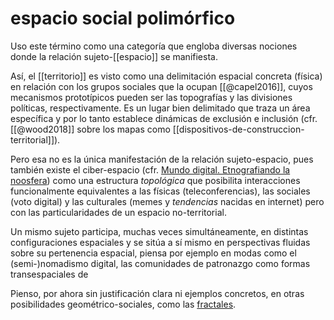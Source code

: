 # espacio social polimórfico
 Uso este término como una categoría que engloba diversas nociones donde la relación sujeto-[[espacio]] se manifiesta.
 
 Así, el [[territorio]] es visto como una delimitación espacial concreta (física) en relación con los grupos sociales que la ocupan [[@capel2016]], cuyos mecanismos prototípicos pueden ser las topografías y las divisiones políticas, respectivamente. Es un lugar bien delimitado que traza un área específica y por lo tanto establece dinámicas de exclusión e inclusión (cfr. [[@wood2018]] sobre los mapas como [[dispositivos-de-construccion-territorial]]).
 
 Pero esa no es la única manifestación de la relación sujeto-espacio, pues también existe el ciber-espacio (cfr. [Mundo digital. Etnografiando la noosfera](https://dialnet.unirioja.es/servlet/libro?codigo=700643&fbclid=IwAR2qYafXPNN103PuPZbf0Sh6hVB9gXZP9gJkNLa5J24FLtnecK-cWFVkfYo)) como una estructura *topológica* que posibilita interacciones funcionalmente equivalentes a las físicas (teleconferencias), las sociales (voto digital) y las culturales (memes y *tendencias* nacidas en internet) pero con las particularidades de un espacio no-territorial.
 
 Un mismo sujeto participa, muchas veces simultáneamente, en distintas configuraciones espaciales y se sitúa a sí mismo en perspectivas fluidas sobre su pertenencia espacial, piensa por ejemplo en modas como el (semi-)nomadismo digital, las comunidades de patronazgo como formas transespaciales de 
 
 Pienso, por ahora sin justificación clara ni ejemplos concretos, en otras posibilidades geométrico-sociales, como las [fractales](https://www.fisica.unam.mx/personales/naumis/index_archivos/fractales.htm).

